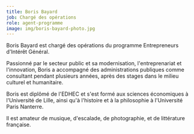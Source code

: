 ```yaml
---
title: Boris Bayard
job: Chargé des opérations
role: agent-programme
image: img/boris-bayard-photo.jpg
---
```

Boris Bayard est chargé des opérations du programme Entrepreneurs d'Intérêt Général.

Passionné par le secteur public et sa modernisation, l'entreprenariat et l'innovation, Boris a accompagné des administrations publiques comme consultant pendant plusieurs années, après des stages dans le milieu culturel et humanitaire.

Boris est diplômé de l'EDHEC et s'est formé aux sciences économiques à l'Université de Lille, ainsi qu'à l'histoire et à la philosophie à l'Université Paris Nanterre.

Il est amateur de musique, d'escalade, de photographie, et de littérature française.